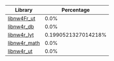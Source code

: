 | Library | Percentage |
| ------------- | ------------- |
| [libnw4Fr_ut](https://github.com/shibbo/nw4r/blob/main/docs/lib/libnw4Fr_ut.md) | 0.0% |
| [libnw4r_db](https://github.com/shibbo/nw4r/blob/main/docs/lib/libnw4r_db.md) | 0.0% |
| [libnw4r_lyt](https://github.com/shibbo/nw4r/blob/main/docs/lib/libnw4r_lyt.md) | 0.1990521327014218% |
| [libnw4r_math](https://github.com/shibbo/nw4r/blob/main/docs/lib/libnw4r_math.md) | 0.0% |
| [libnw4r_ut](https://github.com/shibbo/nw4r/blob/main/docs/lib/libnw4r_ut.md) | 0.0% |
